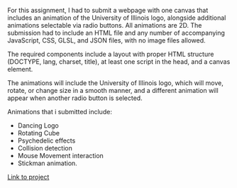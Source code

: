 For this assignment, I had to submit a webpage with one canvas that includes an animation of the University of Illinois logo, alongside additional animations selectable via radio buttons. All animations are 2D. The submission had to include an HTML file and any number of accompanying JavaScript, CSS, GLSL, and JSON files, with no image files allowed.

The required components include a layout with proper HTML structure (DOCTYPE, lang, charset, title), at least one script in the head, and a canvas element. 

The animations will include the University of Illinois logo, which will move, rotate, or change size in a smooth manner, and a different animation will appear when another radio button is selected.

Animations that i submitted include:
- Dancing Logo 
- Rotating Cube
- Psychedelic effects
- Collision detection
- Mouse Movement interaction
- Stickman animation.

[ Link to project ](https://satvikp221b.github.io/Computer-Interactive-Graphics/MP2.html)
